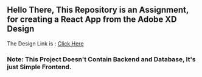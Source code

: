 ## Hello There, This Repository is an Assignment, for creating a React App from the Adobe XD Design
The Design Link is : [Click Here](https://xd.adobe.com/view/b68eea25-003d-4a5d-8fdd-d463eeb20b32-e3dd/specs/)

### Note: This Project Doesn't Contain Backend and Database, It's just Simple Frontend.
